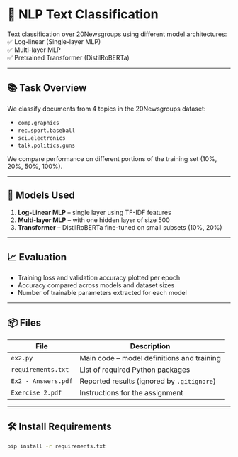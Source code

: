 # 🧠 NLP Text Classification

Text classification over 20Newsgroups using different model architectures:  
✅ Log-linear (Single-layer MLP)  
✅ Multi-layer MLP  
✅ Pretrained Transformer (DistilRoBERTa)

---

## 📚 Task Overview

We classify documents from 4 topics in the 20Newsgroups dataset:
- `comp.graphics`
- `rec.sport.baseball`
- `sci.electronics`
- `talk.politics.guns`

We compare performance on different portions of the training set (10%, 20%, 50%, 100%).

---

## 🧪 Models Used

1. **Log-Linear MLP** – single layer using TF-IDF features  
2. **Multi-layer MLP** – with one hidden layer of size 500  
3. **Transformer** – DistilRoBERTa fine-tuned on small subsets (10%, 20%)

---

## 📈 Evaluation

- Training loss and validation accuracy plotted per epoch
- Accuracy compared across models and dataset sizes
- Number of trainable parameters extracted for each model

---

## 📦 Files

| File                 | Description                               |
|----------------------|-------------------------------------------|
| `ex2.py`             | Main code – model definitions and training |
| `requirements.txt`   | List of required Python packages           |
| `Ex2 - Answers.pdf`  | Reported results (ignored by `.gitignore`)|
| `Exercise 2.pdf`     | Instructions for the assignment            |

---

## 🛠️ Install Requirements

```bash
pip install -r requirements.txt
